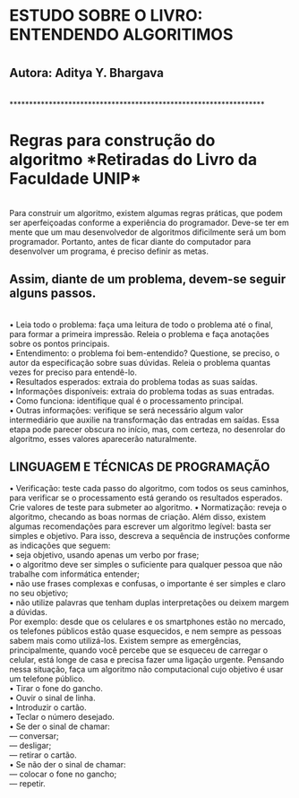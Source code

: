 <h1><b>ESTUDO SOBRE O LIVRO: ENTENDENDO ALGORITIMOS</b><h1>
<h2>Autora: Aditya Y. Bhargava</h2><br>
  *****************************************************************
  <h1><b>Regras para construção do algoritmo *Retiradas do Livro da Faculdade UNIP*</b></h1><br>
Para construir um algoritmo, existem algumas regras práticas, que podem ser aperfeiçoadas conforme 
a experiência do programador. Deve-se ter em mente que um mau desenvolvedor de algoritmos 
dificilmente será um bom programador. Portanto, antes de ficar diante do computador para desenvolver 
um programa, é preciso definir as metas.<br>
<h2>Assim, diante de um problema, devem-se seguir alguns passos.</h2><br>
• Leia todo o problema: faça uma leitura de todo o problema até o final, para formar a primeira 
impressão. Releia o problema e faça anotações sobre os pontos principais.<br>
• Entendimento: o problema foi bem-entendido? Questione, se preciso, o autor da especificação 
sobre suas dúvidas. Releia o problema quantas vezes for preciso para entendê-lo.<br>
• Resultados esperados: extraia do problema todas as suas saídas.<br>
• Informações disponíveis: extraia do problema todas as suas entradas.<br>
• Como funciona: identifique qual é o processamento principal.<br>
• Outras informações: verifique se será necessário algum valor intermediário que auxilie na 
transformação das entradas em saídas. Essa etapa pode parecer obscura no início, mas, com 
certeza, no desenrolar do algoritmo, esses valores aparecerão naturalmente.<br>
 <h2>LINGUAGEM E TÉCNICAS DE PROGRAMAÇÃO</h2>
• Verificação: teste cada passo do algoritmo, com todos os seus caminhos, para verificar se o 
processamento está gerando os resultados esperados. Crie valores de teste para submeter ao algoritmo.
• Normatização: reveja o algoritmo, checando as boas normas de criação.
Além disso, existem algumas recomendações para escrever um algoritmo legível: basta ser simples e 
objetivo. Para isso, descreva a sequência de instruções conforme as indicações que seguem:<br>
• seja objetivo, usando apenas um verbo por frase;<br>
• o algoritmo deve ser simples o suficiente para qualquer pessoa que não trabalhe com informática 
entender;<br>
• não use frases complexas e confusas, o importante é ser simples e claro no seu objetivo;<br>
• não utilize palavras que tenham duplas interpretações ou deixem margem a dúvidas.<br>
Por exemplo: desde que os celulares e os smartphones estão no mercado, os telefones públicos 
estão quase esquecidos, e nem sempre as pessoas sabem mais como utilizá-los. Existem sempre as 
emergências, principalmente, quando você percebe que se esqueceu de carregar o celular, está longe de 
casa e precisa fazer uma ligação urgente. Pensando nessa situação, faça um algoritmo não computacional 
cujo objetivo é usar um telefone público.<br>
• Tirar o fone do gancho.<br>
• Ouvir o sinal de linha.<br>
• Introduzir o cartão.<br>
• Teclar o número desejado.<br>
• Se der o sinal de chamar:<br>
— conversar;<br>
— desligar;<br>
— retirar o cartão.<br>
• Se não der o sinal de chamar:<br>
— colocar o fone no gancho;<br>
— repetir.
